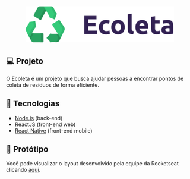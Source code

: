 <h1 align="center">
    <img alt="DevRadar" title="#delicinha" src=".github/logo.svg" width="400px" />
</h1>

## 💻 Projeto
O Ecoleta é um projeto que busca ajudar pessoas a encontrar pontos de coleta de resíduos de forma eficiente.

## 🚀 Tecnologias
- [Node.js](https://nodejs.org/en/) (back-end)
- [ReactJS](https://reactjs.org) (front-end web)
- [React Native](https://facebook.github.io/react-native/) (front-end mobile)

## 💅 Protótipo
Você pode visualizar o layout desenvolvido pela equipe da Rocketseat clicando [aqui](https://www.figma.com/file/9TlOcj6l7D05fZhU12xWT3/Ecoleta-(Booster)?node-id=0%3A1).
